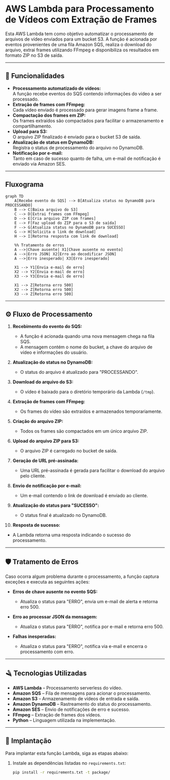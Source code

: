 # AWS Lambda para Processamento de Vídeos com Extração de Frames

Esta AWS Lambda tem como objetivo automatizar o processamento de arquivos de vídeo enviados para um bucket S3. A função é acionada por eventos provenientes de uma fila Amazon SQS, realiza o download do arquivo, extrai frames utilizando FFmpeg e disponibiliza os resultados em formato ZIP no S3 de saída.

---

## 🔧 Funcionalidades

- **Processamento automatizado de vídeos:**  
  A função recebe eventos do SQS contendo informações do vídeo a ser processado.  
- **Extração de frames com FFmpeg:**  
  Cada vídeo enviado é processado para gerar imagens frame a frame.  
- **Compactação dos frames em ZIP:**  
  Os frames extraídos são compactados para facilitar o armazenamento e compartilhamento.  
- **Upload para S3:**  
  O arquivo ZIP finalizado é enviado para o bucket S3 de saída.  
- **Atualização de status em DynamoDB:**  
  Registra o status de processamento do arquivo no DynamoDB.  
- **Notificação por e-mail:**  
  Tanto em caso de sucesso quanto de falha, um e-mail de notificação é enviado via Amazon SES.

---

## Fluxograma

```mermaid
graph TD
    A[Recebe evento do SQS] --> B[Atualiza status no DynamoDB para PROCESSANDO]
    B --> C[Baixa arquivo do S3]
    C --> D[Extrai frames com FFmpeg]
    D --> E[Cria arquivo ZIP com frames]
    E --> F[Faz upload do ZIP para o S3 de saída]
    F --> G[Atualiza status no DynamoDB para SUCESSO]
    G --> H[Solicita o link de download]
    H --> I[Retorna resposta com link de download]

    %% Tratamento de erros
    A -->|Chave ausente| X1[Chave ausente no evento]
    A -->|Erro JSON| X2[Erro ao decodificar JSON]
    A -->|Erro inesperado| X3[Erro inesperado]

    X1 --> Y1[Envia e-mail de erro]
    X2 --> Y2[Envia e-mail de erro]
    X3 --> Y3[Envia e-mail de erro]

    X1 --> Z[Retorna erro 500]
    X2 --> Z[Retorna erro 500]
    X3 --> Z[Retorna erro 500]
```

---

## ⚙️ Fluxo de Processamento

1. **Recebimento do evento do SQS:**  
   - A função é acionada quando uma nova mensagem chega na fila SQS.  
   - A mensagem contém o nome do bucket, a chave do arquivo de vídeo e informações do usuário.

2. **Atualização do status no DynamoDB:**  
   - O status do arquivo é atualizado para "PROCESSANDO".

3. **Download do arquivo do S3:**  
   - O vídeo é baixado para o diretório temporário da Lambda (`/tmp`).

4. **Extração de frames com FFmpeg:**  
   - Os frames do vídeo são extraídos e armazenados temporariamente.

5. **Criação do arquivo ZIP:**  
   - Todos os frames são compactados em um único arquivo ZIP.

6. **Upload do arquivo ZIP para S3:**  
   - O arquivo ZIP é carregado no bucket de saída.

7. **Geração de URL pré-assinada:**  
   - Uma URL pré-assinada é gerada para facilitar o download do arquivo pelo cliente.

8. **Envio de notificação por e-mail:**  
   - Um e-mail contendo o link de download é enviado ao cliente.

9. **Atualização do status para "SUCESSO":**  
   - O status final é atualizado no DynamoDB.

10. **Resposta de sucesso:**  
   - A Lambda retorna uma resposta indicando o sucesso do processamento.

---

## 🛡️ Tratamento de Erros

Caso ocorra algum problema durante o processamento, a função captura exceções e executa as seguintes ações:

- **Erros de chave ausente no evento SQS:**  
  - Atualiza o status para "ERRO", envia um e-mail de alerta e retorna erro 500.

- **Erro ao processar JSON da mensagem:**  
  - Atualiza o status para "ERRO", notifica por e-mail e retorna erro 500.

- **Falhas inesperadas:**  
  - Atualiza o status para "ERRO", notifica via e-mail e encerra o processamento com erro.

---

## 🪒 Tecnologias Utilizadas

- **AWS Lambda** – Processamento serverless do vídeo.  
- **Amazon SQS** – Fila de mensagens para acionar o processamento.  
- **Amazon S3** – Armazenamento de vídeos de entrada e saída.  
- **Amazon DynamoDB** – Rastreamento do status do processamento.  
- **Amazon SES** – Envio de notificações de erro e sucesso.  
- **FFmpeg** – Extração de frames dos vídeos.  
- **Python** – Linguagem utilizada na implementação.

---

## 🛂 Implantação

Para implantar esta função Lambda, siga as etapas abaixo:

1. Instale as dependências listadas no `requirements.txt`:  
   ```bash
   pip install -r requirements.txt -t package/
   ```

